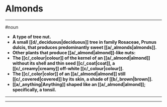 # Almonds
---
#noun
- **A type of tree nut.**
- **A small [[d/_deciduous|deciduous]] tree in family Rosaceae, Prunus dulcis, that produces predominantly sweet [[a/_almonds|almonds]].**
- **Other plants that produce [[a/_almond|almond]]-like nuts:**
- **The [[c/_colour|colour]] of the kernel of an [[a/_almond|almond]] without its shell and thin seed [[c/_coat|coat]], a [[c/_creamy|creamy]] off-white [[c/_colour|colour]].**
- **The [[c/_color|color]] of an [[a/_almond|almond]] still [[c/_covered|covered]] by its skin, a shade of [[b/_brown|brown]].**
- **[[a/_anything|Anything]] shaped like an [[a/_almond|almond]]; specifically, a tonsil.**
---
---
